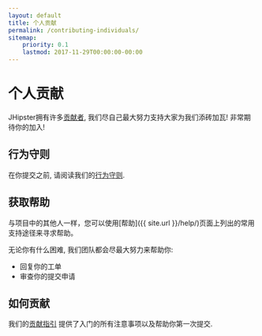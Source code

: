 ```yaml
---
layout: default
title: 个人贡献
permalink: /contributing-individuals/
sitemap:
    priority: 0.1
    lastmod: 2017-11-29T00:00:00-00:00
---
```

# <i class="fa fa-keyboard-o"></i> 个人贡献

JHipster拥有许多[贡献者](https://github.com/jhipster/generator-jhipster/graphs/contributors), 我们尽自己最大努力支持大家为我们添砖加瓦! 非常期待你的加入!

## 行为守则

在你提交之前, 请阅读我们的[行为守则](https://github.com/jhipster/generator-jhipster/blob/master/CODE_OF_CONDUCT.md).

## 获取帮助

与项目中的其他人一样，您可以使用[帮助]({{ site.url }}/help/)页面上列出的常用支持途径来寻求帮助。

无论你有什么困难, 我们团队都会尽最大努力来帮助你:

- 回复你的工单
- 审查你的提交申请

## 如何贡献

我们的[贡献指引](https://github.com/jhipster/generator-jhipster/blob/master/CONTRIBUTING.md) 提供了入门的所有注意事项以及帮助你第一次提交.
